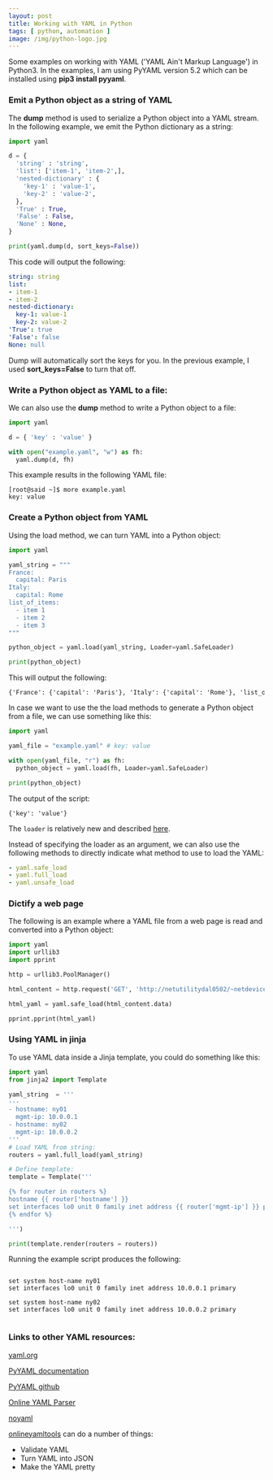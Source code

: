 ```yaml
---
layout: post
title: Working with YAML in Python
tags: [ python, automation ]
image: /img/python-logo.jpg
---
```


Some examples on working with YAML ('YAML Ain't Markup Language') in Python3. In the examples, I am using PyYAML version 5.2 which can be installed using <b>pip3 install pyyaml</b>.

### Emit a Python object as a string of YAML

The <b>dump</b> method is used to serialize a Python object into a YAML stream. In the following example, we emit the Python dictionary as a string:

```python
import yaml

d = {
  'string' : 'string',
  'list': ['item-1', 'item-2',],  
  'nested-dictionary' : { 
    'key-1' : 'value-1',
    'key-2' : 'value-2',
  },
  'True' : True,
  'False' : False,
  'None' : None,
}

print(yaml.dump(d, sort_keys=False))
```

This code will output the following:

```yaml
string: string
list:
- item-1
- item-2
nested-dictionary:
  key-1: value-1
  key-2: value-2
'True': true
'False': false
None: null
```

Dump will automatically sort the keys for you. In the previous example, I used <b>sort_keys=False</b> to turn that off. 


### Write a Python object as YAML to a file:

We can also use the <b>dump</b> method to write a Python object to a file:

```python
import yaml

d = { 'key' : 'value' }

with open("example.yaml", "w") as fh:  
  yaml.dump(d, fh)
```

This example results in the following YAML file:

<pre style="font-size:12px">
[root@said ~]$ more example.yaml 
key: value
</pre>


### Create a Python object from YAML

Using the load method, we can turn YAML into a Python object:

```python
import yaml

yaml_string = """
France:
  capital: Paris
Italy:
  capital: Rome
list_of_items:
  - item 1
  - item 2
  - item 3  
"""

python_object = yaml.load(yaml_string, Loader=yaml.SafeLoader)

print(python_object)
```

This will output the following:

<pre style="font-size:12px">
{'France': {'capital': 'Paris'}, 'Italy': {'capital': 'Rome'}, 'list_of_items': ['item 1', 'item 2', 'item 3']}
</pre>

In case we want to use the the load methods to generate a Python object from a file, we can use something like this:

```python
import yaml

yaml_file = "example.yaml" # key: value

with open(yaml_file, "r") as fh:
  python_object = yaml.load(fh, Loader=yaml.SafeLoader)

print(python_object)
```

The output of the script:

<pre style="font-size:12px">
{'key': 'value'}
</pre>


The `loader` is relatively new and described <a href="https://github.com/yaml/pyyaml/wiki/PyYAML-yaml.load(input)-Deprecation" target="_blank">here</a>.

Instead of specifying the loader as an argument, we can also use the following methods to directly indicate what method to use to load the YAML:

```yaml
- yaml.safe_load
- yaml.full_load
- yaml.unsafe_load
```

### Dictify a web page

The following is an example where a YAML file from a web page is read and converted into a Python object:

```python
import yaml
import urllib3
import pprint

http = urllib3.PoolManager()

html_content = http.request('GET', 'http://netutilitydal0502/~netdevice/network_pillar/network_pillar.yaml')

html_yaml = yaml.safe_load(html_content.data)

pprint.pprint(html_yaml)
```


### Using YAML in jinja

To use YAML data inside a Jinja template, you could do something like this:

```python
import yaml
from jinja2 import Template

yaml_string  = '''
---
- hostname: ny01
  mgmt-ip: 10.0.0.1
- hostname: ny02
  mgmt-ip: 10.0.0.2
'''
# Load YAML from string:
routers = yaml.full_load(yaml_string)

# Define template:
template = Template('''

{% for router in routers %}
hostname {{ router['hostname'] }}
set interfaces lo0 unit 0 family inet address {{ router['mgmt-ip'] }} primary
{% endfor %}

''')

print(template.render(routers = routers))
```

Running the example script produces the following:

<pre style="font-size:12px">

set system host-name ny01
set interfaces lo0 unit 0 family inet address 10.0.0.1 primary

set system host-name ny02
set interfaces lo0 unit 0 family inet address 10.0.0.2 primary

</pre>


### Links to other YAML resources:

<a href="https://yaml.org/" target="_blank">yaml.org</a>

<a href="https://pyyaml.org/wiki/PyYAMLDocumentation" target="_blank">PyYAML documentation</a>

<a href="https://github.com/yaml/pyyaml" target="_blank">PyYAML github</a>

<a href="http://yaml-online-parser.appspot.com/" target="_blank">Online YAML Parser</a>

<a href="https://noyaml.com/" target="_blank">noyaml</a>

<a href="https://onlineyamltools.com/ " target="_blank">onlineyamltools</a> can do a number of things:
- Validate YAML
- Turn YAML into JSON
- Make the YAML pretty